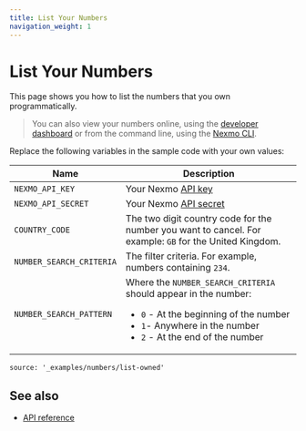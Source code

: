 ```yaml
---
title: List Your Numbers
navigation_weight: 1
---
```


# List Your Numbers

This page shows you how to list the numbers that you own programmatically.

> You can also view your numbers online, using the [developer dashboard](https://dashboard.nexmo.com/your-numbers) or from the command line, using the [Nexmo CLI](https://github.com/Nexmo/nexmo-cli#list-all-numbers-on-your-account).

Replace the following variables in the sample code with your own values:

Name | Description
--|--
`NEXMO_API_KEY` | Your Nexmo [API key](https://developer.nexmo.com/concepts/guides/authentication#api-key-and-secret)
`NEXMO_API_SECRET` | Your Nexmo [API secret](https://developer.nexmo.com/concepts/guides/authentication#api-key-and-secret)
`COUNTRY_CODE` | The two digit country code for the number you want to cancel. For example: `GB` for the United Kingdom.
`NUMBER_SEARCH_CRITERIA` | The filter criteria. For example, numbers containing `234`.
`NUMBER_SEARCH_PATTERN` | Where the `NUMBER_SEARCH_CRITERIA` should appear in the number: <ul><li>`0` - At the beginning of the number</li><li>`1`- Anywhere in the number</li><li>`2` - At the end of the number</ul>

```code_snippets
source: '_examples/numbers/list-owned'
```

## See also

* [API reference](/api/numbers)